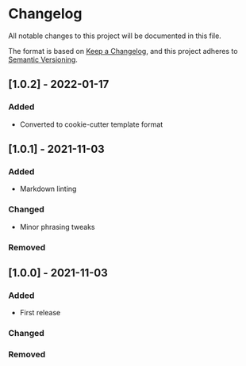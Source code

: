 # Changelog

All notable changes to this project will be documented in this file.

The format is based on [Keep a Changelog](https://keepachangelog.com/en/1.0.0/),
and this project adheres to [Semantic Versioning](https://semver.org/spec/v2.0.0.html).

## [1.0.2] - 2022-01-17

### Added

- Converted to cookie-cutter template format

## [1.0.1] - 2021-11-03

### Added

- Markdown linting

### Changed

- Minor phrasing tweaks

### Removed

## [1.0.0] - 2021-11-03

### Added

- First release

### Changed

### Removed
